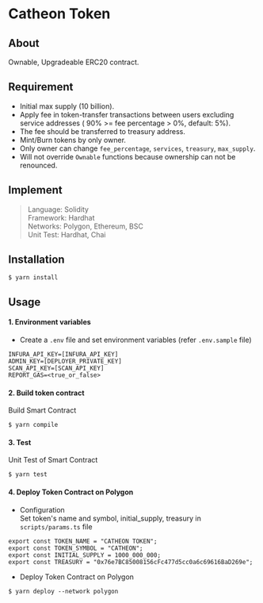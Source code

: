 # Catheon Token

## About
Ownable, Upgradeable ERC20 contract.

## Requirement
- Initial max supply (10 billion).
- Apply fee in token-transfer transactions between users excluding service addresses ( 90% >= fee percentage > 0%, default: 5%).
- The fee should be transferred to treasury address.
- Mint/Burn tokens by only owner.
- Only owner can change `fee_percentage`, `services`, `treasury`, `max_supply`.
- Will not override `Ownable` functions because ownership can not be renounced.

## Implement
> Language: Solidity  
> Framework: Hardhat  
> Networks: Polygon, Ethereum, BSC  
> Unit Test: Hardhat, Chai

## Installation
```shell
$ yarn install
```

## Usage

#### 1. Environment variables
- Create a `.env` file and set environment variables (refer `.env.sample` file)
```
INFURA_API_KEY=[INFURA_API_KEY]
ADMIN_KEY=[DEPLOYER_PRIVATE_KEY]
SCAN_API_KEY=[SCAN_API_KEY]
REPORT_GAS=<true_or_false>
```

#### 2. Build token contract
Build Smart Contract
```shell
$ yarn compile
```

#### 3. Test
Unit Test of Smart Contract
```shell
$ yarn test
```

#### 4. Deploy Token Contract on Polygon

- Configuration  
  Set token's name and symbol, initial_supply, treasury in `scripts/params.ts` file

```shell
export const TOKEN_NAME = "CATHEON TOKEN";
export const TOKEN_SYMBOL = "CATHEON";
export const INITIAL_SUPPLY = 1000_000_000;
export const TREASURY = "0x76e7BC85008156cFc477d5cc0a6c69616BaD269e";
```

- Deploy Token Contract on Polygon

```shell
$ yarn deploy --network polygon
```
